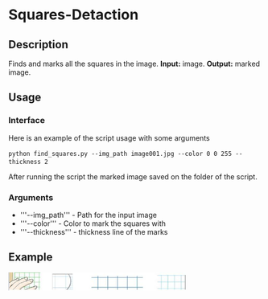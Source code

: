 # Squares-Detaction
## Description
Finds and marks all the squares in the image.
**Input:** image.
**Output:** marked image.

## Usage
### Interface
Here is an example of the script usage with some arguments
```
python find_squares.py --img_path image001.jpg --color 0 0 255 --thickness 2
```
After running the script the marked image saved on the folder of the script.

### Arguments
* '''--img_path''' - Path for the input image
* '''--color''' - Color to mark the squares with
* '''--thickness''' - thickness line of the marks

## Example
<img src="image001.jpg" width="70%" height="50%" />
